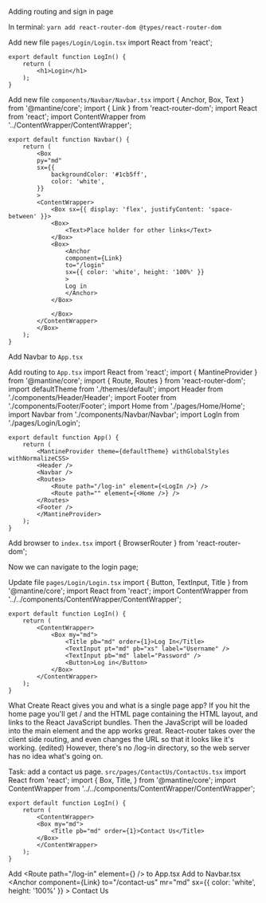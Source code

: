 Adding routing and sign in page

In terminal: `yarn add react-router-dom @types/react-router-dom`

Add new file `pages/Login/Login.tsx`
    import React from 'react';

    export default function LogIn() {
        return (
            <h1>Login</h1>
        );
    }

Add new file `components/Navbar/Navbar.tsx`
    import { Anchor, Box, Text } from '@mantine/core';
    import { Link } from 'react-router-dom';
    import React from 'react';
    import ContentWrapper from '../ContentWrapper/ContentWrapper';

    export default function Navbar() {
        return (
            <Box
            py="md"
            sx={{
                backgroundColor: '#1cb5ff',
                color: 'white',
            }}
            >
            <ContentWrapper>
                <Box sx={{ display: 'flex', justifyContent: 'space-between' }}>
                <Box>
                    <Text>Place holder for other links</Text>
                </Box>
                <Box>
                    <Anchor
                    component={Link}
                    to="/login"
                    sx={{ color: 'white', height: '100%' }}
                    >
                    Log in
                    </Anchor>
                </Box>

                </Box>
            </ContentWrapper>
            </Box>
        );
    }

Add Navbar to `App.tsx`

Add routing to `App.tsx`
    import React from 'react';
    import { MantineProvider } from '@mantine/core';
    import { Route, Routes } from 'react-router-dom';
    import defaultTheme from './themes/default';
    import Header from './components/Header/Header';
    import Footer from './components/Footer/Footer';
    import Home from './pages/Home/Home';
    import Navbar from './components/Navbar/Navbar';
    import LogIn from './pages/Login/Login';

    export default function App() {
        return (
            <MantineProvider theme={defaultTheme} withGlobalStyles withNormalizeCSS>
            <Header />
            <Navbar />
            <Routes>
                <Route path="/log-in" element={<LogIn />} />
                <Route path="" element={<Home />} />
            </Routes>
            <Footer />
            </MantineProvider>
        );
    }

Add browser to `index.tsx`
    import { BrowserRouter } from 'react-router-dom';
    <BrowserRouter>
      <App />
    </BrowserRouter>

Now we can navigate to the login page;

Update file `pages/Login/Login.tsx`
    import { Button, TextInput, Title } from '@mantine/core';
    import React from 'react';
    import ContentWrapper from '../../components/ContentWrapper/ContentWrapper';

    export default function LogIn() {
        return (
            <ContentWrapper>
                <Box my="md">
                    <Title pb="md" order={1}>Log In</Title>
                    <TextInput pt="md" pb="xs" label="Username" />
                    <TextInput pb="md" label="Password" />
                    <Button>Log in</Button>
                </Box>
            </ContentWrapper>
        );
    }

What Create React gives you and what is a single page app?
If you hit the home page you'll get / and the HTML page containing the HTML layout, and links to the React JavaScript bundles.
Then the JavaScript will be loaded into the main element and the app works great. 
React-router takes over the client side routing, and even changes the URL so that it looks like it's working. (edited) 
However, there's no /log-in directory, so the web server has no idea what's going on.

Task: add a contact us page.
`src/pages/ContactUs/ContactUs.tsx`
    import React from 'react';
    import {
    Box, Title,
    } from '@mantine/core';
    import ContentWrapper from '../../components/ContentWrapper/ContentWrapper';

    export default function LogIn() {
        return (
            <ContentWrapper>
            <Box my="md">
                <Title pb="md" order={1}>Contact Us</Title>
            </Box>
            </ContentWrapper>
        );
    }

Add <Route path="/log-in" element={<LogIn />} /> to App.tsx
Add to Navbar.tsx
    <Anchor
        component={Link}
        to="/contact-us"
        mr="md"
        sx={{ color: 'white', height: '100%' }}
        >
        Contact Us
    </Anchor>